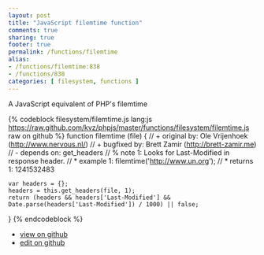 ```yaml
---
layout: post
title: "JavaScript filemtime function"
comments: true
sharing: true
footer: true
permalink: /functions/filemtime
alias:
- /functions/filemtime:838
- /functions/838
categories: [ filesystem, functions ]
---
```

A JavaScript equivalent of PHP's filemtime
<!-- more -->
{% codeblock filesystem/filemtime.js lang:js https://raw.github.com/kvz/phpjs/master/functions/filesystem/filemtime.js raw on github %}
function filemtime (file) {
    // +   original by: Ole Vrijenhoek (http://www.nervous.nl/)
    // +    bugfixed by: Brett Zamir (http://brett-zamir.me)
    // -    depends on: get_headers
    // %        note 1:  Looks for Last-Modified in response header.
    // *     example 1: filemtime('http://www.un.org');
    // *     returns 1: 1241532483

    var headers = {};
    headers = this.get_headers(file, 1);
    return (headers && headers['Last-Modified'] && Date.parse(headers['Last-Modified']) / 1000) || false;
}
{% endcodeblock %}
<ul>
 <li><a href="https://github.com/kvz/phpjs/blob/master/functions/filesystem/filemtime.js">view on github</a></li>
 <li><a href="https://github.com/kvz/phpjs/edit/master/functions/filesystem/filemtime.js">edit on github</a></li>
</ul>
